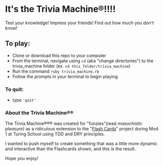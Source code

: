 # It's the Trivia Machine®!!!!
Test your knowledge! Impress your friends! Find out how much you *don't* know!

## To play:
- Clone or download this repo to your computer
- From the terminal, navigate using `cd` (aka "change directories") to the trivia_machine folder (ex. `cd this_folder/trivia_machine`)
- Run the command `ruby trivia_machine.rb`
- Follow the prompts in your terminal to begin playing

### To quit:
- type `'quit'`

### About the Trivia Machine®®
The Trivia Machine®®® was created for "funzies"(read *masochistic pleasure*) as a ridiculous extension to the "[Flash Cards](https://github.com/brennacodes/flash_cards/blob/main/README.md)" project during Mod 1 at Turing School using TDD and DRY principles.

I wanted to push myself to create something that was a little more dynamic and interactive than the Flashcards shown, and this is the result.

Hope you enjoy!
